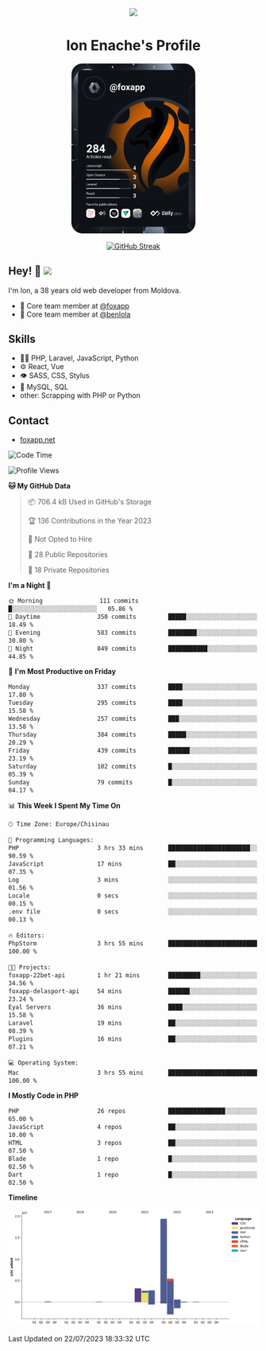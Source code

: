 <div id="header" align="center">
  <img src="https://media.giphy.com/media/M9gbBd9nbDrOTu1Mqx/giphy.gif" width="100"/>
	<h1>Ion Enache's Profile</h1>
</div>
<div align="center">
	<a href="https://app.daily.dev/foxapp"><img src="https://github.com/foxapp/foxapp/blob/master/devcard.svg" width="250" alt="Ion Enache's Dev Card"/></a>
</div>


<div align="center">
	
[![GitHub Streak](http://github-readme-streak-stats.herokuapp.com?user=foxapp&hide_border=true&date_format=M%20j%5B%2C%20Y%5D)](https://git.io/streak-stats)
	
</div>


## Hey! 👋 <img src="https://media.giphy.com/media/hvRJCLFzcasrR4ia7z/giphy.gif" width="30px"/>
I'm Ion, a 38 years old web developer from Moldova.


- 👥 Core team member at [@foxapp](https://github.com/foxapp)
- 👥 Core team member at [@benlola](https://github.com/benlola)

## Skills
- 👨‍💻 PHP, Laravel, JavaScript, Python
- ⚙️ React, Vue
- 👁️ SASS, CSS, Stylus
- 💽 MySQL, SQL
- other: Scrapping with PHP or Python

## Contact
- [foxapp.net](https://www.foxapp.net)

<!--START_SECTION:waka-->
![Code Time](http://img.shields.io/badge/Code%20Time-1%2C373%20hrs%2015%20mins-blue)

![Profile Views](http://img.shields.io/badge/Profile%20Views-0-blue)

**🐱 My GitHub Data** 

> 📦 706.4 kB Used in GitHub's Storage 
 > 
> 🏆 136 Contributions in the Year 2023
 > 
> 🚫 Not Opted to Hire
 > 
> 📜 28 Public Repositories 
 > 
> 🔑 18 Private Repositories 
 > 
**I'm a Night 🦉** 

```text
🌞 Morning                111 commits         █░░░░░░░░░░░░░░░░░░░░░░░░   05.86 % 
🌆 Daytime                350 commits         █████░░░░░░░░░░░░░░░░░░░░   18.49 % 
🌃 Evening                583 commits         ████████░░░░░░░░░░░░░░░░░   30.80 % 
🌙 Night                  849 commits         ███████████░░░░░░░░░░░░░░   44.85 % 
```
📅 **I'm Most Productive on Friday** 

```text
Monday                   337 commits         ████░░░░░░░░░░░░░░░░░░░░░   17.80 % 
Tuesday                  295 commits         ████░░░░░░░░░░░░░░░░░░░░░   15.58 % 
Wednesday                257 commits         ███░░░░░░░░░░░░░░░░░░░░░░   13.58 % 
Thursday                 384 commits         █████░░░░░░░░░░░░░░░░░░░░   20.29 % 
Friday                   439 commits         ██████░░░░░░░░░░░░░░░░░░░   23.19 % 
Saturday                 102 commits         █░░░░░░░░░░░░░░░░░░░░░░░░   05.39 % 
Sunday                   79 commits          █░░░░░░░░░░░░░░░░░░░░░░░░   04.17 % 
```


📊 **This Week I Spent My Time On** 

```text
🕑︎ Time Zone: Europe/Chisinau

💬 Programming Languages: 
PHP                      3 hrs 33 mins       ███████████████████████░░   90.59 % 
JavaScript               17 mins             ██░░░░░░░░░░░░░░░░░░░░░░░   07.35 % 
Log                      3 mins              ░░░░░░░░░░░░░░░░░░░░░░░░░   01.56 % 
Locale                   0 secs              ░░░░░░░░░░░░░░░░░░░░░░░░░   00.15 % 
.env file                0 secs              ░░░░░░░░░░░░░░░░░░░░░░░░░   00.13 % 

🔥 Editors: 
PhpStorm                 3 hrs 55 mins       █████████████████████████   100.00 % 

🐱‍💻 Projects: 
foxapp-22bet-api         1 hr 21 mins        █████████░░░░░░░░░░░░░░░░   34.56 % 
foxapp-delasport-api     54 mins             ██████░░░░░░░░░░░░░░░░░░░   23.24 % 
Eyal Servers             36 mins             ████░░░░░░░░░░░░░░░░░░░░░   15.58 % 
Laravel                  19 mins             ██░░░░░░░░░░░░░░░░░░░░░░░   08.39 % 
Plugins                  16 mins             ██░░░░░░░░░░░░░░░░░░░░░░░   07.21 % 

💻 Operating System: 
Mac                      3 hrs 55 mins       █████████████████████████   100.00 % 
```

**I Mostly Code in PHP** 

```text
PHP                      26 repos            ████████████████░░░░░░░░░   65.00 % 
JavaScript               4 repos             ██░░░░░░░░░░░░░░░░░░░░░░░   10.00 % 
HTML                     3 repos             ██░░░░░░░░░░░░░░░░░░░░░░░   07.50 % 
Blade                    1 repo              █░░░░░░░░░░░░░░░░░░░░░░░░   02.50 % 
Dart                     1 repo              █░░░░░░░░░░░░░░░░░░░░░░░░   02.50 % 
```



**Timeline**

![Lines of Code chart](https://raw.githubusercontent.com/foxapp/foxapp/master/assets/bar_graph.png)


 Last Updated on 22/07/2023 18:33:32 UTC
<!--END_SECTION:waka-->
